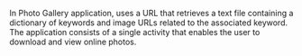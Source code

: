 In Photo Gallery application, uses a URL that retrieves a text file containing a dictionary of keywords and image URLs related to the associated keyword. 
The application consists of a single activity that enables the user to download and view online photos.
